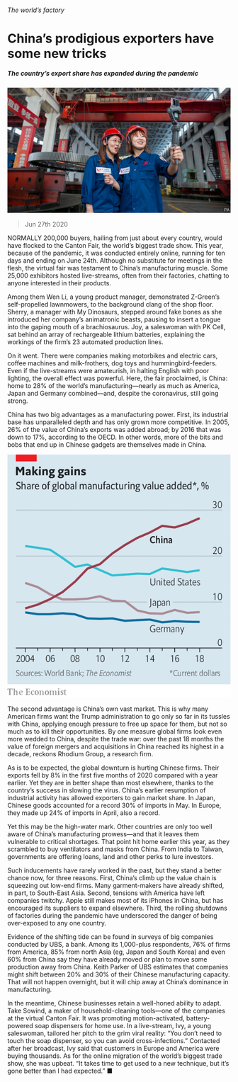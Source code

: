 ###### The world’s factory

# China’s prodigious exporters have some new tricks 

##### The country’s export share has expanded during the pandemic 

![image](images/20200627_FNP001_0.jpg) 

> Jun 27th 2020 

NORMALLY 200,000 buyers, hailing from just about every country, would have flocked to the Canton Fair, the world’s biggest trade show. This year, because of the pandemic, it was conducted entirely online, running for ten days and ending on June 24th. Although no substitute for meetings in the flesh, the virtual fair was testament to China’s manufacturing muscle. Some 25,000 exhibitors hosted live-streams, often from their factories, chatting to anyone interested in their products.

Among them Wen Li, a young product manager, demonstrated Z-Green’s self-propelled lawnmowers, to the background clang of the shop floor. Sherry, a manager with My Dinosaurs, stepped around fake bones as she introduced her company’s animatronic beasts, pausing to insert a tongue into the gaping mouth of a brachiosaurus. Joy, a saleswoman with PK Cell, sat behind an array of rechargeable lithium batteries, explaining the workings of the firm’s 23 automated production lines.


On it went. There were companies making motorbikes and electric cars, coffee machines and milk-frothers, dog toys and hummingbird-feeders. Even if the live-streams were amateurish, in halting English with poor lighting, the overall effect was powerful. Here, the fair proclaimed, is China: home to 28% of the world’s manufacturing—nearly as much as America, Japan and Germany combined—and, despite the coronavirus, still going strong.

China has two big advantages as a manufacturing power. First, its industrial base has unparalleled depth and has only grown more competitive. In 2005, 26% of the value of China’s exports was added abroad; by 2016 that was down to 17%, according to the OECD. In other words, more of the bits and bobs that end up in Chinese gadgets are themselves made in China.

![image](images/20200627_FNC188.png) 


The second advantage is China’s own vast market. This is why many American firms want the Trump administration to go only so far in its tussles with China, applying enough pressure to free up space for them, but not so much as to kill their opportunities. By one measure global firms look even more wedded to China, despite the trade war: over the past 18 months the value of foreign mergers and acquisitions in China reached its highest in a decade, reckons Rhodium Group, a research firm.

As is to be expected, the global downturn is hurting Chinese firms. Their exports fell by 8% in the first five months of 2020 compared with a year earlier. Yet they are in better shape than most elsewhere, thanks to the country’s success in slowing the virus. China’s earlier resumption of industrial activity has allowed exporters to gain market share. In Japan, Chinese goods accounted for a record 30% of imports in May. In Europe, they made up 24% of imports in April, also a record.

Yet this may be the high-water mark. Other countries are only too well aware of China’s manufacturing prowess—and that it leaves them vulnerable to critical shortages. That point hit home earlier this year, as they scrambled to buy ventilators and masks from China. From India to Taiwan, governments are offering loans, land and other perks to lure investors.

Such inducements have rarely worked in the past, but they stand a better chance now, for three reasons. First, China’s climb up the value chain is squeezing out low-end firms. Many garment-makers have already shifted, in part, to South-East Asia. Second, tensions with America have left companies twitchy. Apple still makes most of its iPhones in China, but has encouraged its suppliers to expand elsewhere. Third, the rolling shutdowns of factories during the pandemic have underscored the danger of being over-exposed to any one country.

Evidence of the shifting tide can be found in surveys of big companies conducted by UBS, a bank. Among its 1,000-plus respondents, 76% of firms from America, 85% from north Asia (eg, Japan and South Korea) and even 60% from China say they have already moved or plan to move some production away from China. Keith Parker of UBS estimates that companies might shift between 20% and 30% of their Chinese manufacturing capacity. That will not happen overnight, but it will chip away at China’s dominance in manufacturing.

In the meantime, Chinese businesses retain a well-honed ability to adapt. Take Sowind, a maker of household-cleaning tools—one of the companies at the virtual Canton Fair. It was promoting motion-activated, battery-powered soap dispensers for home use. In a live-stream, Ivy, a young saleswoman, tailored her pitch to the grim viral reality: “You don’t need to touch the soap dispenser, so you can avoid cross-infections.” Contacted after her broadcast, Ivy said that customers in Europe and America were buying thousands. As for the online migration of the world’s biggest trade show, she was upbeat. “It takes time to get used to a new technique, but it’s gone better than I had expected.” ■

